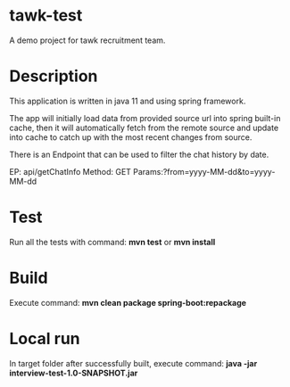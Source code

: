 # tawk-test
A demo project for tawk recruitment team.

# Description

This application is written in java 11 and using spring framework.

The app will initially load data from provided source url into spring built-in cache, then it will automatically fetch from the remote source and update into cache to catch up with the most recent changes from source.

There is an Endpoint that can be used to filter the chat history by date.

EP: api/getChatInfo
Method: GET
Params:?from=yyyy-MM-dd&to=yyyy-MM-dd

# Test

Run all the tests with command: **mvn test** or **mvn install**

# Build 

Execute command: **mvn clean package spring-boot:repackage**

# Local run

In target folder after successfully built, execute command: **java -jar interview-test-1.0-SNAPSHOT.jar**

